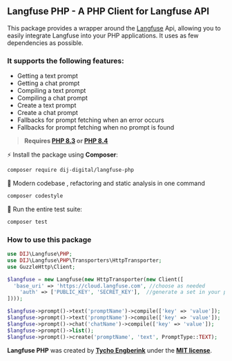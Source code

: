 ## Langfuse PHP - A PHP Client for Langfuse API
This package provides a wrapper around the [Langfuse](https://langfuse.com) Api, allowing you to easily integrate Langfuse into your PHP applications. It uses as few dependencies as possible.

### It supports the following features:
- Getting a text prompt
- Getting a chat prompt
- Compiling a text prompt
- Compiling a chat prompt
- Create a text prompt
- Create a chat prompt
- Fallbacks for prompt fetching when an error occurs
- Fallbacks for prompt fetching when no prompt is found

> **Requires [PHP 8.3](https://php.net/releases/) or [PHP 8.4](https://php.net/releases/)**

⚡️ Install the package using **Composer**:
```bash  
composer require dij-digital/langfuse-php  
```  

🤙 Modern codebase , refactoring and static analysis in one command
```bash  
composer codestyle  
```  
🚀 Run the entire test suite:
```bash  
composer test  
```  

### How to use this package
```php
use DIJ\Langfuse\PHP;
use DIJ\Langfuse\PHP\Transporters\HttpTransporter;  
use GuzzleHttp\Client;

$langfuse = new Langfuse(new HttpTransporter(new Client([  
  'base_uri' => 'https://cloud.langfuse.com', //choose as needed
    'auth' => ['PUBLIC_KEY', 'SECRET_KEY'],  //generate a set in your project
])));

$langfuse->prompt()->text('promptName')->compile(['key' => 'value']);
$langfuse->prompt()->text('promptName')->compile(['key' => 'value']);
$langfuse->prompt()->chat('chatName')->compile(['key' => 'value']);
$langfuse->prompt()->list();
$langfuse->prompt()->create('promptName', 'text', PromptType::TEXT);
```

**Langfuse PHP** was created by **[Tycho Engberink](https://dij.digital)** under the **[MIT license](https://opensource.org/licenses/MIT)**.
